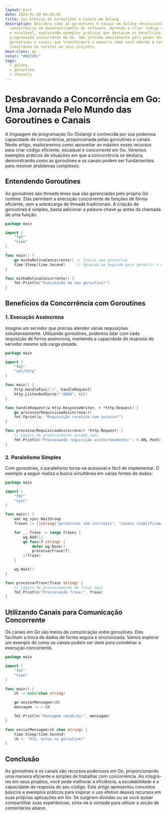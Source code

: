 ```yaml
---
layout: post
date: 2024-01-28 04:45:05
title: Uso Efetivo de Goroutines e Canais em Golang
description: Descubra como as goroutines e canais em Golang revolucionam a
  concorrência em desenvolvimento de software. Aprenda a criar código eficiente
  e escalável, explorando exemplos práticos que destacam os benefícios da
  programação concorrente em Go. Uma jornada emocionante pelo poder das
  goroutines e canais que transformará a maneira como você aborda a execução
  simultânea de tarefas em seus projetos.
main-class: go
color: "#007d9c"
tags:
  - golang
  - goroutine
  - channels
---
```

# Desbravando a Concorrência em Go: Uma Jornada Pelo Mundo das Goroutines e Canais

A linguagem de programação Go (Golang) é conhecida por sua poderosa capacidade de concorrência, proporcionada pelas goroutines e canais. Neste artigo, exploraremos como aproveitar ao máximo esses recursos para criar código eficiente, escalável e concorrente em Go. Veremos exemplos práticos de situações em que a concorrência se destaca, demonstrando como as goroutines e os canais podem ser fundamentais para resolver problemas complexos.

## Entendendo Goroutines

As goroutines são threads leves que são gerenciadas pelo próprio Go runtime. Elas permitem a execução concorrente de funções de forma eficiente, sem a sobrecarga de threads tradicionais. A criação de goroutines é simples, basta adicionar a palavra-chave `go` antes da chamada de uma função:

```go
package main

import (
	"fmt"
	"time"
)

func main() {
	go minhaRotinaConcorrente() // Inicia uma goroutine
	time.Sleep(time.Second)     // Aguarda um segundo para permitir a execução da goroutine
}

func minhaRotinaConcorrente() {
	fmt.Println("Executando em uma goroutine!")
}
```

## Benefícios da Concorrência com Goroutines

### 1. Execução Assíncrona

Imagine um servidor que precisa atender várias requisições simultaneamente. Utilizando goroutines, podemos lidar com cada requisição de forma assíncrona, mantendo a capacidade de resposta do servidor mesmo sob carga pesada.

```go
package main

import (
	"fmt"
	"net/http"
)

func main() {
	http.HandleFunc("/", handleRequest)
	http.ListenAndServe(":8080", nil)
}

func handleRequest(w http.ResponseWriter, r *http.Request) {
	go processarRequisicaoAssincrona(r)
	fmt.Fprint(w, "Requisição recebida com sucesso!")
}

func processarRequisicaoAssincrona(r *http.Request) {
	// Lógica de processamento pesado aqui
	fmt.Println("Processando requisição assincronamente:", r.URL.Path)
}
```

### 2. Paralelismo Simples

Com goroutines, o paralelismo torna-se acessível e fácil de implementar. O exemplo a seguir realiza a busca simultânea em várias fontes de dados:

```go
package main

import (
	"fmt"
	"sync"
)

func main() {
	var wg sync.WaitGroup
	frases := []string{"goroutines são incríveis", "canais simplificam a concorrência"}

	for _, frase := range frases {
		wg.Add(1)
		go func(f string) {
			defer wg.Done()
			processarFrase(f)
		}(frase)
	}

	wg.Wait()
}

func processarFrase(frase string) {
	// Lógica de processamento da frase aqui
	fmt.Println("Processando frase:", frase)
}
```

## Utilizando Canais para Comunicação Concorrente

Os canais em Go são meios de comunicação entre goroutines. Eles facilitam a troca de dados de forma segura e sincronizada. Vamos explorar um exemplo de como os canais podem ser úteis para coordenar a execução concorrente.

```go
package main

import (
	"fmt"
	"time"
)

func main() {
	ch := make(chan string)

	go enviarMensagem(ch)
	mensagem := <-ch

	fmt.Println("Mensagem recebida:", mensagem)
}

func enviarMensagem(ch chan string) {
	time.Sleep(time.Second)
	ch <- "Olá, estou na goroutine!"
}
```

## Conclusão

As goroutines e os canais são recursos poderosos em Go, proporcionando uma maneira eficiente e simples de trabalhar com concorrência. Ao integrá-los em seus projetos, você pode melhorar a eficiência, a escalabilidade e a capacidade de resposta do seu código. Este artigo apresentou conceitos básicos e exemplos práticos para inspirar o uso efetivo desses recursos em suas próprias aplicações em Go. Se surgirem dúvidas ou se você quiser compartilhar suas experiências, sinta-se à vontade para utilizar a seção de comentários abaixo.